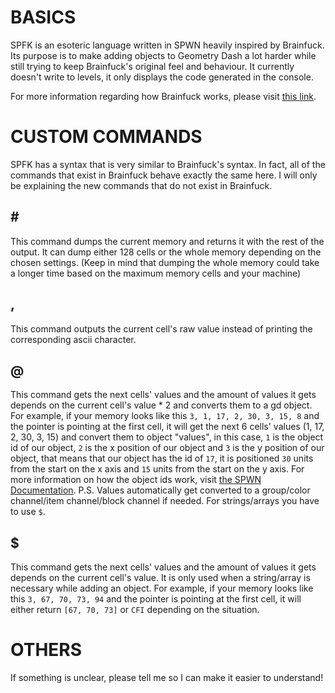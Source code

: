 # BASICS
SPFK is an esoteric language written in SPWN heavily inspired by Brainfuck.
Its purpose is to make adding objects to Geometry Dash a lot harder while still trying to keep Brainfuck's original feel and behaviour.
It currently doesn't write to levels, it only displays the code generated in the console.

For more information regarding how Brainfuck works, please visit [this link](https://docs.google.com/document/d/1M51AYmDR1Q9UBsoTrGysvuzar2_Hx69Hz14tsQXWV6M/edit).

# CUSTOM COMMANDS
SPFK has a syntax that is very similar to Brainfuck's syntax. In fact, all of the commands that exist in Brainfuck behave exactly the same here.
I will only be explaining the new commands that do not exist in Brainfuck.

## \#
This command dumps the current memory and returns it with the rest of the output.
It can dump either 128 cells or the whole memory depending on the chosen settings. (Keep in mind that dumping the whole memory could take a longer time based on the maximum memory cells and your machine)

## ,
This command outputs the current cell's raw value instead of printing the corresponding ascii character.

## @
This command gets the next cells' values and the amount of values it gets depends on the current cell's value * 2 and converts them to a gd object. 
For example, if your memory looks like this `3, 1, 17, 2, 30, 3, 15, 8` and the pointer is pointing at the first cell, it will get the next 6 cells' values (1, 17, 2, 30, 3, 15) and convert them to object "values", in this case, `1` is the object id of our object, `2` is the x position of our object and `3` is the y position of our object, that means that our object has the id of `17`, it is positioned `30` units from the start on the x axis and `15` units from the start on the y axis. For more information on how the object ids work, visit [the SPWN Documentation](http://spu7nix.net/spwn/#).
P.S. Values automatically get converted to a group/color channel/item channel/block channel if needed. For strings/arrays you have to use `$`.

## $
This command gets the next cells' values and the amount of values it gets depends on the current cell's value.
It is only used when a string/array is necessary while adding an object.
For example, if your memory looks like this `3, 67, 70, 73, 94` and the pointer is pointing at the first cell, it will either return `[67, 70, 73]` or `CFI` depending on the situation. 

# OTHERS
If something is unclear, please tell me so I can make it easier to understand!


